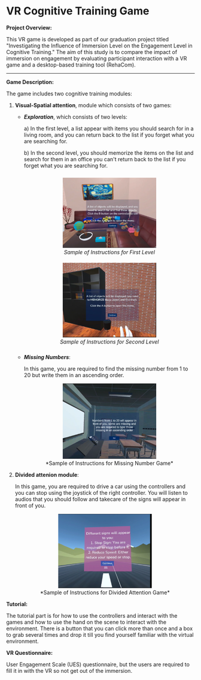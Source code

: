 # VR Cognitive Training Game

**Project Overview:**

This VR game is developed as part of our graduation project titled "Investigating the Influence of Immersion Level on the Engagement Level in Cognitive Training." The aim of this study is to compare the impact of immersion on engagement by evaluating participant interaction with a VR game and a desktop-based training tool (RehaCom).

---

**Game Description:**

The game includes two cognitive training modules:

1. **Visual-Spatial attention**, module which consists of two games:

   - ***Exploration***, which consists of two levels:

     a) In the first level, a list appear with items you should search for in a living room, and you can return back to the list if you forget what you are searching for.

     b) In the second level, you should memorize the items on the list and search for them in an office you can't return back to the list if you forget what you are searching for.
     <div style="display: flex; justify-content: center; flex-wrap: wrap;">
     <!-- First image with caption -->
     <div style="text-align: center; margin: 10px">
     <img src="images/InstructionsForFirstModule.PNG" alt="Instructions for First Level" width="250"/>
     <br>
     <span style="font-style: italic;"> Sample of Instructions for First Level</span>
     </div>
     <div style="text-align: center; margin: 10px">
     <img src="images/SecondModuleInstructions.PNG" alt="Instructions for Second Level" width="250"/>
     <br>
     <span style="font-style: italic;"> Sample of Instructions for Second Level</span>
     </div>
     </div>

   - ***Missing Numbers***:

     In this game, you are required to find the missing number from 1 to 20 but write them in an ascending order.
       <div style="text-align: center;">
       <img src="images/MissingNumbers.PNG" alt="Missing Numbers Game" width="250"/>
       <br>
       *Sample of Instructions for Missing Number Game*
       </span>
       </div>

2. **Divided attenion module**:

   In this game, you are required to drive a car using the controllers and you can stop using the joystick of the right controller. You will listen to audios that you should follow and takecare of the signs will appear in front of you.
   <div style="text-align: center;">
       <img src="images/InstructionsForDividedAttention.PNG" alt="Missing Numbers Game" width="250"/>
       <br>
       *Sample of Instructions for Divided Attention Game*
       </span>
    </div>

**Tutorial:**

The tutorial part is for how to use the controllers and interact with the games and how to use the hand on the scene to interact with the environment. There is a button that you can click more than once and a box to grab several times and drop it  till you find yourself familiar with the virtual environment. 

**VR Questionnaire:**

User Engagement Scale (UES) questionnaire, but the users are required to fill it in with the VR so not get out of the immersion.
